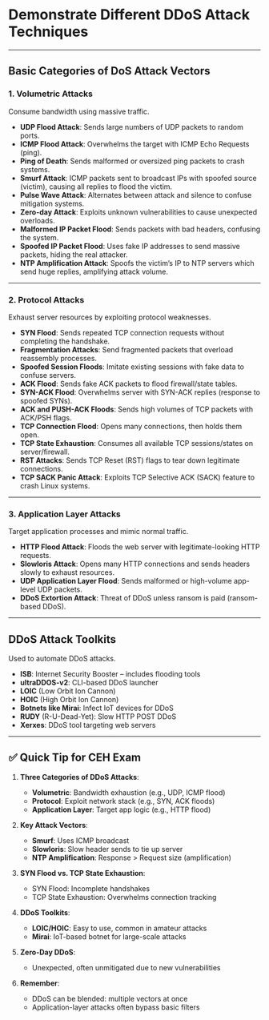 # Demonstrate Different DDoS Attack Techniques

---

## Basic Categories of DoS Attack Vectors

### 1. Volumetric Attacks
Consume bandwidth using massive traffic.

- **UDP Flood Attack**: Sends large numbers of UDP packets to random ports.
- **ICMP Flood Attack**: Overwhelms the target with ICMP Echo Requests (ping).
- **Ping of Death**: Sends malformed or oversized ping packets to crash systems.
- **Smurf Attack**: ICMP packets sent to broadcast IPs with spoofed source (victim), causing all replies to flood the victim.
- **Pulse Wave Attack**: Alternates between attack and silence to confuse mitigation systems.
- **Zero-day Attack**: Exploits unknown vulnerabilities to cause unexpected overloads.
- **Malformed IP Packet Flood**: Sends packets with bad headers, confusing the system.
- **Spoofed IP Packet Flood**: Uses fake IP addresses to send massive packets, hiding the real attacker.
- **NTP Amplification Attack**: Spoofs the victim’s IP to NTP servers which send huge replies, amplifying attack volume.

---

### 2. Protocol Attacks
Exhaust server resources by exploiting protocol weaknesses.

- **SYN Flood**: Sends repeated TCP connection requests without completing the handshake.
- **Fragmentation Attacks**: Send fragmented packets that overload reassembly processes.
- **Spoofed Session Floods**: Imitate existing sessions with fake data to confuse servers.
- **ACK Flood**: Sends fake ACK packets to flood firewall/state tables.
- **SYN-ACK Flood**: Overwhelms server with SYN-ACK replies (response to spoofed SYNs).
- **ACK and PUSH-ACK Floods**: Sends high volumes of TCP packets with ACK/PSH flags.
- **TCP Connection Flood**: Opens many connections, then holds them open.
- **TCP State Exhaustion**: Consumes all available TCP sessions/states on server/firewall.
- **RST Attacks**: Sends TCP Reset (RST) flags to tear down legitimate connections.
- **TCP SACK Panic Attack**: Exploits TCP Selective ACK (SACK) feature to crash Linux systems.

---

### 3. Application Layer Attacks
Target application processes and mimic normal traffic.

- **HTTP Flood Attack**: Floods the web server with legitimate-looking HTTP requests.
- **Slowloris Attack**: Opens many HTTP connections and sends headers slowly to exhaust resources.
- **UDP Application Layer Flood**: Sends malformed or high-volume app-level UDP packets.
- **DDoS Extortion Attack**: Threat of DDoS unless ransom is paid (ransom-based DDoS).

---
## DDoS Attack Toolkits

Used to automate DDoS attacks.

- **ISB**: Internet Security Booster – includes flooding tools
- **ultraDDOS-v2**: CLI-based DDoS launcher
- **LOIC** (Low Orbit Ion Cannon)
- **HOIC** (High Orbit Ion Cannon)
- **Botnets like Mirai**: Infect IoT devices for DDoS
- **RUDY** (R-U-Dead-Yet): Slow HTTP POST DDoS
- **Xerxes**: DDoS tool targeting web servers

---

## ✅ Quick Tip for CEH Exam

1. **Three Categories of DDoS Attacks**:
   - **Volumetric**: Bandwidth exhaustion (e.g., UDP, ICMP flood)
   - **Protocol**: Exploit network stack (e.g., SYN, ACK floods)
   - **Application Layer**: Target app logic (e.g., HTTP flood)

2. **Key Attack Vectors**:
   - **Smurf**: Uses ICMP broadcast
   - **Slowloris**: Slow header sends to tie up server
   - **NTP Amplification**: Response > Request size (amplification)

3. **SYN Flood vs. TCP State Exhaustion**:
   - SYN Flood: Incomplete handshakes
   - TCP State Exhaustion: Overwhelms connection tracking

4. **DDoS Toolkits**:
   - **LOIC/HOIC**: Easy to use, common in amateur attacks
   - **Mirai**: IoT-based botnet for large-scale attacks

5. **Zero-Day DDoS**:
   - Unexpected, often unmitigated due to new vulnerabilities

6. **Remember**:
   - DDoS can be blended: multiple vectors at once
   - Application-layer attacks often bypass basic filters

